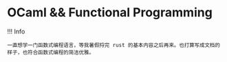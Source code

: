 # OCaml && Functional Programming

!!! Info 

    一直想学一门函数式编程语言，等我暑假捋完 rust 的基本内容之后再来。也打算写成文档的样子，也符合函数式编程的简洁优雅。


